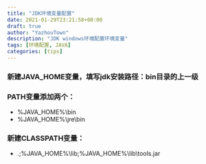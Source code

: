 ```yaml
---
title: "JDK环境变量配置"
date: 2021-01-29T23:21:58+08:00
draft: true
author: "YazhouTown"
description: "JDK windows环境配置环境变量"
tags: [环境配置, JAVA]
categories: [tips]
---
```


<!--more-->

### 新建JAVA_HOME变量，填写jdk安装路径：bin目录的上一级

### PATH变量添加两个：

- %JAVA_HOME%\bin
- %JAVA_HOME%\jre\bin

### 新建CLASSPATH变量：

- .;%JAVA_HOME%\lib;%JAVA_HOME%\lib\tools.jar

